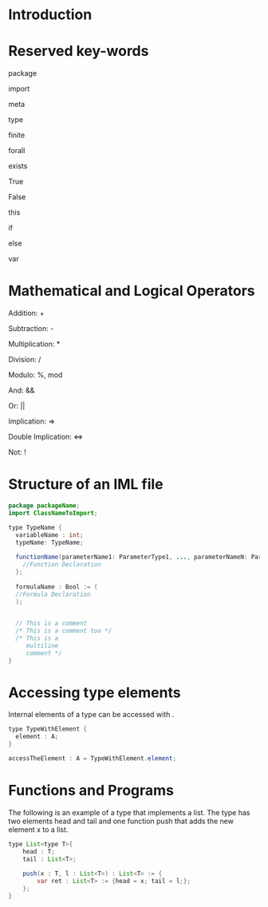 # Introduction

# Reserved key-words

package

import

meta

type

finite

forall

exists

True

False

this

if

else

var

# Mathematical and Logical Operators

Addition: +

Subtraction: -

Multiplication: *

Division: /

Modulo: %, mod

And: &&

Or: ||

Implication: =>

Double Implication: <=>

Not: !


# Structure of an IML file

```java
package packageName;
import ClassNameToImport; 

type TypeName {
  variableName : int;
  typeName: TypeName;
  
  functionName(parameterName1: ParameterType1, ..., parameterNameN: ParameterTypeN) := {
    //Function Declaration
  };
  
  formulaName : Bool := (
  //Formula Declaration
  );
  

  // This is a comment
  /* This is a comment too */
  /* This is a
     multiline
     comment */
}
```

# Accessing type elements
Internal elements of a type can be accessed with . 


```java
type TypeWithElement {
  element : A;
}

accessTheElement : A = TypeWithElement.element;
```


# Functions and Programs

The following is an example of a type that implements a list. The type has two
elements head and tail and one function push that adds the new element x to a list.

```java
type List<type T>{
	head : T;
	tail : List<T>;
	
	push(x : T, l : List<T>) : List<T> := {
		var ret : List<T> := {head = x; tail = l;};
	};
}
```